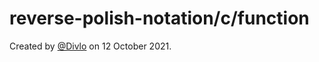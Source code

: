# reverse-polish-notation/c/function

Created by [@Divlo](https://github.com/Divlo) on 12 October 2021.
